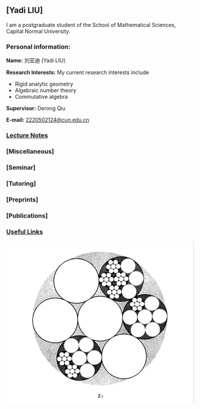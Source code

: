 ## [Yadi LIU]
I am a postgraduate student of the School of Mathematical Sciences, Capital Normal University.

### Personal information:

**Name:** 刘亚迪 (Yadi LIU)

**Research Interests:** 
My current research interests include 
* Rigid analytic geometry 
* Algebraic number theory
* Commutative algebra

**Supervisor:** Derong Qiu

**E-mail:** 2220502124@cun.edu.cn

### [Lecture Notes](https://artinkevin.github.io/notes/)
### [Miscellaneous]
### [Seminar]
### [Tutoring]
### [Preprints]
### [Publications]
### [Useful Links](https://artinkevin.github.io/Links/)

![图片](p-adic.png)

